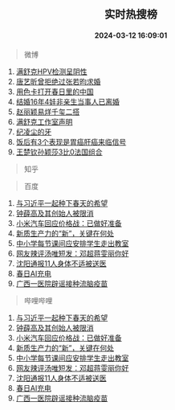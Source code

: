 <div align="center"><h2>实时热搜榜</h2><h4>2024-03-12 16:09:01</h4></div>

> 微博  

1. [满舒克HPV检测呈阴性](https://s.weibo.com/weibo?q=%23%E6%BB%A1%E8%88%92%E5%85%8BHPV%E6%A3%80%E6%B5%8B%E5%91%88%E9%98%B4%E6%80%A7%23&t=31&band_rank=1&Refer=top)<br />
2. [唐艺昕曾拒绝过张若昀求婚](https://s.weibo.com/weibo?q=%23%E5%94%90%E8%89%BA%E6%98%95%E6%9B%BE%E6%8B%92%E7%BB%9D%E8%BF%87%E5%BC%A0%E8%8B%A5%E6%98%80%E6%B1%82%E5%A9%9A%23&t=31&band_rank=2&Refer=top)<br />
3. [用色卡打开春日里的中国](https://s.weibo.com/weibo?q=%23%E7%94%A8%E8%89%B2%E5%8D%A1%E6%89%93%E5%BC%80%E6%98%A5%E6%97%A5%E9%87%8C%E7%9A%84%E4%B8%AD%E5%9B%BD%23&t=31&band_rank=3&Refer=top)<br />
4. [结婚16年4娃非亲生当事人已离婚](https://s.weibo.com/weibo?q=%23%E7%BB%93%E5%A9%9A16%E5%B9%B44%E5%A8%83%E9%9D%9E%E4%BA%B2%E7%94%9F%E5%BD%93%E4%BA%8B%E4%BA%BA%E5%B7%B2%E7%A6%BB%E5%A9%9A%23&t=31&band_rank=4&Refer=top)<br />
5. [赵丽颖易烊千玺二搭](https://s.weibo.com/weibo?q=%23%E8%B5%B5%E4%B8%BD%E9%A2%96%E6%98%93%E7%83%8A%E5%8D%83%E7%8E%BA%E4%BA%8C%E6%90%AD%23&t=31&band_rank=5&Refer=top)<br />
6. [满舒克工作室声明](https://s.weibo.com/weibo?q=%23%E6%BB%A1%E8%88%92%E5%85%8B%E5%B7%A5%E4%BD%9C%E5%AE%A4%E5%A3%B0%E6%98%8E%23&t=31&band_rank=6&Refer=top)<br />
7. [纪凌尘的牙](https://s.weibo.com/weibo?q=%E7%BA%AA%E5%87%8C%E5%B0%98%E7%9A%84%E7%89%99&t=31&band_rank=7&Refer=top)<br />
8. [饭后有3个表现是胃癌肝癌来临信号](https://s.weibo.com/weibo?q=%23%E9%A5%AD%E5%90%8E%E6%9C%893%E4%B8%AA%E8%A1%A8%E7%8E%B0%E6%98%AF%E8%83%83%E7%99%8C%E8%82%9D%E7%99%8C%E6%9D%A5%E4%B8%B4%E4%BF%A1%E5%8F%B7%23&t=31&band_rank=8&Refer=top)<br />
9. [王楚钦孙颖莎3比0法国组合](https://s.weibo.com/weibo?q=%23%E7%8E%8B%E6%A5%9A%E9%92%A6%E5%AD%99%E9%A2%96%E8%8E%8E3%E6%AF%940%E6%B3%95%E5%9B%BD%E7%BB%84%E5%90%88%23&t=31&band_rank=9&Refer=top)<br />

> 知乎  


> 百度  

1. [与习近平一起种下春天的希望](https://www.baidu.com/s?wd=%E4%B8%8E%E4%B9%A0%E8%BF%91%E5%B9%B3%E4%B8%80%E8%B5%B7%E7%A7%8D%E4%B8%8B%E6%98%A5%E5%A4%A9%E7%9A%84%E5%B8%8C%E6%9C%9B&sa=fyb_news&rsv_dl=fyb_news)<br />
2. [钟薛高及其创始人被限消](https://www.baidu.com/s?wd=%E9%92%9F%E8%96%9B%E9%AB%98%E5%8F%8A%E5%85%B6%E5%88%9B%E5%A7%8B%E4%BA%BA%E8%A2%AB%E9%99%90%E6%B6%88&sa=fyb_news&rsv_dl=fyb_news)<br />
3. [小米汽车回应价格战：已做好准备](https://www.baidu.com/s?wd=%E5%B0%8F%E7%B1%B3%E6%B1%BD%E8%BD%A6%E5%9B%9E%E5%BA%94%E4%BB%B7%E6%A0%BC%E6%88%98%EF%BC%9A%E5%B7%B2%E5%81%9A%E5%A5%BD%E5%87%86%E5%A4%87&sa=fyb_news&rsv_dl=fyb_news)<br />
4. [新质生产力的“新”，关键在何处](https://www.baidu.com/s?wd=%E6%96%B0%E8%B4%A8%E7%94%9F%E4%BA%A7%E5%8A%9B%E7%9A%84%E2%80%9C%E6%96%B0%E2%80%9D%EF%BC%8C%E5%85%B3%E9%94%AE%E5%9C%A8%E4%BD%95%E5%A4%84&sa=fyb_news&rsv_dl=fyb_news)<br />
5. [中小学每节课间应安排学生走出教室](https://www.baidu.com/s?wd=%E4%B8%AD%E5%B0%8F%E5%AD%A6%E6%AF%8F%E8%8A%82%E8%AF%BE%E9%97%B4%E5%BA%94%E5%AE%89%E6%8E%92%E5%AD%A6%E7%94%9F%E8%B5%B0%E5%87%BA%E6%95%99%E5%AE%A4&sa=fyb_news&rsv_dl=fyb_news)<br />
6. [网友辣评汤唯短发：邓超蒋雯丽你好](https://www.baidu.com/s?wd=%E7%BD%91%E5%8F%8B%E8%BE%A3%E8%AF%84%E6%B1%A4%E5%94%AF%E7%9F%AD%E5%8F%91%EF%BC%9A%E9%82%93%E8%B6%85%E8%92%8B%E9%9B%AF%E4%B8%BD%E4%BD%A0%E5%A5%BD&sa=fyb_news&rsv_dl=fyb_news)<br />
7. [沈阳通报11人身体不适被送医](https://www.baidu.com/s?wd=%E6%B2%88%E9%98%B3%E9%80%9A%E6%8A%A511%E4%BA%BA%E8%BA%AB%E4%BD%93%E4%B8%8D%E9%80%82%E8%A2%AB%E9%80%81%E5%8C%BB&sa=fyb_news&rsv_dl=fyb_news)<br />
8. [春日AI充电](https://www.baidu.com/s?wd=%E6%98%A5%E6%97%A5AI%E5%85%85%E7%94%B5&sa=fyb_news&rsv_dl=fyb_news)<br />
9. [广西一医院辟谣接种流脑疫苗](https://www.baidu.com/s?wd=%E5%B9%BF%E8%A5%BF%E4%B8%80%E5%8C%BB%E9%99%A2%E8%BE%9F%E8%B0%A3%E6%8E%A5%E7%A7%8D%E6%B5%81%E8%84%91%E7%96%AB%E8%8B%97&sa=fyb_news&rsv_dl=fyb_news)<br />

> 哔哩哔哩  

1. [与习近平一起种下春天的希望](https://www.baidu.com/s?wd=%E4%B8%8E%E4%B9%A0%E8%BF%91%E5%B9%B3%E4%B8%80%E8%B5%B7%E7%A7%8D%E4%B8%8B%E6%98%A5%E5%A4%A9%E7%9A%84%E5%B8%8C%E6%9C%9B&sa=fyb_news&rsv_dl=fyb_news)<br />
2. [钟薛高及其创始人被限消](https://www.baidu.com/s?wd=%E9%92%9F%E8%96%9B%E9%AB%98%E5%8F%8A%E5%85%B6%E5%88%9B%E5%A7%8B%E4%BA%BA%E8%A2%AB%E9%99%90%E6%B6%88&sa=fyb_news&rsv_dl=fyb_news)<br />
3. [小米汽车回应价格战：已做好准备](https://www.baidu.com/s?wd=%E5%B0%8F%E7%B1%B3%E6%B1%BD%E8%BD%A6%E5%9B%9E%E5%BA%94%E4%BB%B7%E6%A0%BC%E6%88%98%EF%BC%9A%E5%B7%B2%E5%81%9A%E5%A5%BD%E5%87%86%E5%A4%87&sa=fyb_news&rsv_dl=fyb_news)<br />
4. [新质生产力的“新”，关键在何处](https://www.baidu.com/s?wd=%E6%96%B0%E8%B4%A8%E7%94%9F%E4%BA%A7%E5%8A%9B%E7%9A%84%E2%80%9C%E6%96%B0%E2%80%9D%EF%BC%8C%E5%85%B3%E9%94%AE%E5%9C%A8%E4%BD%95%E5%A4%84&sa=fyb_news&rsv_dl=fyb_news)<br />
5. [中小学每节课间应安排学生走出教室](https://www.baidu.com/s?wd=%E4%B8%AD%E5%B0%8F%E5%AD%A6%E6%AF%8F%E8%8A%82%E8%AF%BE%E9%97%B4%E5%BA%94%E5%AE%89%E6%8E%92%E5%AD%A6%E7%94%9F%E8%B5%B0%E5%87%BA%E6%95%99%E5%AE%A4&sa=fyb_news&rsv_dl=fyb_news)<br />
6. [网友辣评汤唯短发：邓超蒋雯丽你好](https://www.baidu.com/s?wd=%E7%BD%91%E5%8F%8B%E8%BE%A3%E8%AF%84%E6%B1%A4%E5%94%AF%E7%9F%AD%E5%8F%91%EF%BC%9A%E9%82%93%E8%B6%85%E8%92%8B%E9%9B%AF%E4%B8%BD%E4%BD%A0%E5%A5%BD&sa=fyb_news&rsv_dl=fyb_news)<br />
7. [沈阳通报11人身体不适被送医](https://www.baidu.com/s?wd=%E6%B2%88%E9%98%B3%E9%80%9A%E6%8A%A511%E4%BA%BA%E8%BA%AB%E4%BD%93%E4%B8%8D%E9%80%82%E8%A2%AB%E9%80%81%E5%8C%BB&sa=fyb_news&rsv_dl=fyb_news)<br />
8. [春日AI充电](https://www.baidu.com/s?wd=%E6%98%A5%E6%97%A5AI%E5%85%85%E7%94%B5&sa=fyb_news&rsv_dl=fyb_news)<br />
9. [广西一医院辟谣接种流脑疫苗](https://www.baidu.com/s?wd=%E5%B9%BF%E8%A5%BF%E4%B8%80%E5%8C%BB%E9%99%A2%E8%BE%9F%E8%B0%A3%E6%8E%A5%E7%A7%8D%E6%B5%81%E8%84%91%E7%96%AB%E8%8B%97&sa=fyb_news&rsv_dl=fyb_news)<br />
